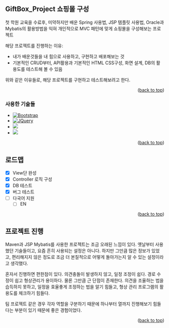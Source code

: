 
<a name="readme-top"></a>

<!-- ABOUT THE PROJECT -->
## GiftBox_Project 쇼핑몰 구성

첫 학원 교육을 수료후, 미약하지만 배운 Spring 사용법, JSP 템플릿 사용법, Oracle과 Mybatis의 활용방법을 익혀 개인적으로 MVC 패턴에 맞게 쇼핑몰을 구성해보는 프로젝트

해당 프로젝트를 진행하는 이유:
* 내가 배운것들을 내 힘으로 사용하고, 구현하고 배포해보는 것
* 기본적인 CRUD부터, API활용과 기본적인 HTML CSS구성, 화면 설계, DB의 활용도를 테스트해 볼 수 있음

위와 같은 이유들로, 해당 프로젝트를 구현하고 테스트해보려고 한다.

<p align="right">(<a href="#readme-top">back to top</a>)</p>



### 사용한 기술들

* [![Bootstrap][Bootstrap.com]][Bootstrap-url]
* [![JQuery][JQuery.com]][JQuery-url]
* <img src="https://img.shields.io/badge/springboot-6DB33F?style=for-the-badge&logo=springboot&logoColor=white">
* <img src="https://img.shields.io/badge/git-F05032?style=for-the-badge&logo=git&logoColor=white">

<p align="right">(<a href="#readme-top">back to top</a>)</p>

<!-- ROADMAP -->
## 로드맵

- [x] View단 완성
- [x] Controller 로직 구성
- [x] DB 테스트
- [x] 버그 테스트
- [ ] 다국어 지원
    - [ ] EN

<p align="right">(<a href="#readme-top">back to top</a>)</p>

<!-- CONTRIBUTING -->
## 프로젝트 진행

Maven과 JSP Mybatis를 사용한 프로젝트는 조금 오래된 느낌이 있다. 옛날부터 사용했던 기술들이고, 요즘 흔히 사용되는 설정은 아니다. 하지만 그만큼 많은 정보가 있었고, 편리해지지 않은 정도로 조금 더 본질적으로 어떻게 돌아가는지 알 수 있는 설정이라고 생각했다.

혼자서 진행하면 편한점이 있다. 의견충돌이 발생하지 않고, 일정 조정이 쉽다. 경로 수정이 쉽고 형상관리가 용이하다. 물론 그만큼 근 단점이 존재한다. 의견을 조율하는 법을 습득하지 못하고, 일정을 효율좋게 조정하는 법을 알기 힘들고, 형상 관리 프로그램의 활용도를 체크하기 힘들다.

팀 프로젝트 같은 경우 각자 역할을 구분하기 때문에 하나부터 열까지 진행해보기 힘들다는 부분이 있기 때문에 좋은 경험이었다.

<p align="right">(<a href="#readme-top">back to top</a>)</p>


<!-- MARKDOWN LINKS & IMAGES -->
<!-- https://www.markdownguide.org/basic-syntax/#reference-style-links -->
[contributors-shield]: https://img.shields.io/github/contributors/othneildrew/Best-README-Template.svg?style=for-the-badge
[contributors-url]: https://github.com/othneildrew/Best-README-Template/graphs/contributors
[forks-shield]: https://img.shields.io/github/forks/othneildrew/Best-README-Template.svg?style=for-the-badge
[forks-url]: https://github.com/othneildrew/Best-README-Template/network/members
[stars-shield]: https://img.shields.io/github/stars/othneildrew/Best-README-Template.svg?style=for-the-badge
[stars-url]: https://github.com/othneildrew/Best-README-Template/stargazers
[issues-shield]: https://img.shields.io/github/issues/othneildrew/Best-README-Template.svg?style=for-the-badge
[issues-url]: https://github.com/othneildrew/Best-README-Template/issues
[license-shield]: https://img.shields.io/github/license/othneildrew/Best-README-Template.svg?style=for-the-badge
[license-url]: https://github.com/othneildrew/Best-README-Template/blob/master/LICENSE.txt
[linkedin-shield]: https://img.shields.io/badge/-LinkedIn-black.svg?style=for-the-badge&logo=linkedin&colorB=555
[linkedin-url]: https://linkedin.com/in/othneildrew
[product-screenshot]: images/screenshot.png
[Next.js]: https://img.shields.io/badge/next.js-000000?style=for-the-badge&logo=nextdotjs&logoColor=white
[Next-url]: https://nextjs.org/
[React.js]: https://img.shields.io/badge/React-20232A?style=for-the-badge&logo=react&logoColor=61DAFB
[React-url]: https://reactjs.org/
[Vue.js]: https://img.shields.io/badge/Vue.js-35495E?style=for-the-badge&logo=vuedotjs&logoColor=4FC08D
[Vue-url]: https://vuejs.org/
[Angular.io]: https://img.shields.io/badge/Angular-DD0031?style=for-the-badge&logo=angular&logoColor=white
[Angular-url]: https://angular.io/
[Svelte.dev]: https://img.shields.io/badge/Svelte-4A4A55?style=for-the-badge&logo=svelte&logoColor=FF3E00
[Svelte-url]: https://svelte.dev/
[Laravel.com]: https://img.shields.io/badge/Laravel-FF2D20?style=for-the-badge&logo=laravel&logoColor=white
[Laravel-url]: https://laravel.com
[Bootstrap.com]: https://img.shields.io/badge/Bootstrap-563D7C?style=for-the-badge&logo=bootstrap&logoColor=white
[Bootstrap-url]: https://getbootstrap.com
[JQuery.com]: https://img.shields.io/badge/jQuery-0769AD?style=for-the-badge&logo=jquery&logoColor=white
[JQuery-url]: https://jquery.com 
